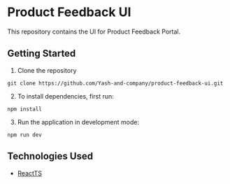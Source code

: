 # Product Feedback UI

This repository contains the UI for Product Feedback Portal.

## Getting Started

1. Clone the repository
```
git clone https://github.com/Yash-and-company/product-feedback-ui.git
```
2. To install dependencies, first run:
```
npm install
```
3. Run the application in development mode: 
```
npm run dev
```
## Technologies Used
- [ReactTS](https://www.typescriptlang.org/docs/handbook/react.html)
